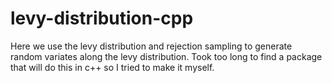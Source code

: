 # levy-distribution-cpp

Here we use the levy distribution and rejection sampling to generate
random variates along the levy distribution. Took too long to find a package
that will do this in c++ so I tried to make it myself.